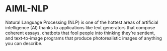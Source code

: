 # AIML-NLP
Natural Language Processing (NLP) is one of the hottest areas of artificial intelligence (AI) thanks to applications like text generators that compose coherent essays, chatbots that fool people into thinking they’re sentient, and text-to-image programs that produce photorealistic images of anything you can describe. 
